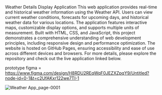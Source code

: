 Weather Details Display Application
This web application provides real-time and historical weather information using the Weather API.
Users can view current weather conditions, forecasts for upcoming days, and historical weather data for various locations. 
The application features interactive maps, customizable display options, and supports multiple units of measurement. 
Built with HTML, CSS, and JavaScript, this project demonstrates a comprehensive understanding of web development principles,
including responsive design and performance optimization. The website is hosted on GitHub Pages, ensuring accessibility and
ease of use across different devices and browsers. For more details, please explore the repository and check out the live application linked below.

prototype figma = https://www.figma.com/design/H8RDU2REqWqF0JEZXZpqY9/Untitled?node-id=0-1&t=c2UfAKxr122we7TI-1

![Weather App_page-0001](https://github.com/user-attachments/assets/8f84bc7a-dac8-42f0-b390-1699cd534240)
